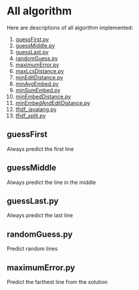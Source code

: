 # All algorithm

Here are descriptions of all algorithm implemented:

1. [guessFirst.py](#guessfirst)
2. [guessMiddle.py](#guessmiddle)
3. [guessLast.py](#guesslast)
4. [randomGuess.py](#randomguess)
5. [maximumError.py](#maximumerror)
6. [maxLcsDistance.py](#maxlcsdistance)
7. [minEditDistance.py](#minEditDistance)
8. [minAvgEmbed.py](#minAvgEmbed.py)
9. [minSumEmbed.py](#minSumEmbed.py)
10. [minEmbedDistance.py](#minEmbedDistance.py)
11. [minEmbedAndEditDistance.py](#minEmbedAndEditDistance.py)
12. [tfidf_javalang.py](#tfidf_javalang.py)
13. [tfidf_split.py](#tfidf_split.py)

## guessFirst
Always predict the first line

## guessMiddle
Always predict the line in the middle

## guessLast.py
Always predict the last line

## randomGuess.py
Predict random lines

## maximumError.py
Predict the farthest line from the solution

##
